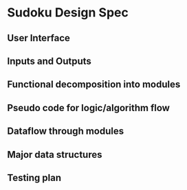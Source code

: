 # Sudoku Design Spec




## User Interface



## Inputs and Outputs



## Functional decomposition into modules



## Pseudo code for logic/algorithm flow



## Dataflow through modules



## Major data structures


## Testing plan


<!--stackedit_data:
eyJoaXN0b3J5IjpbMTMxODIzNDA3Ml19
-->